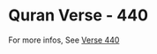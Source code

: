 # Quran Verse - 440 

For more infos, See [Verse 440](https://www.quranbookk.com/quran/search?q=440)